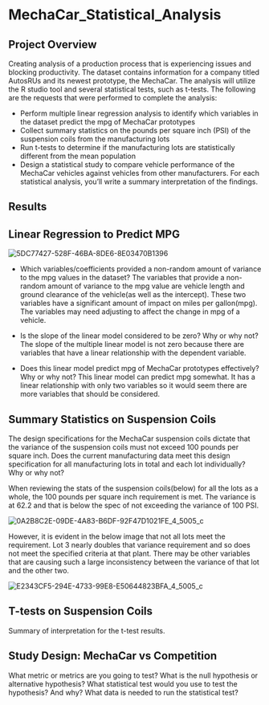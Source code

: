 # MechaCar_Statistical_Analysis

## Project Overview
Creating analysis of a production process that is experiencing issues and blocking productivity. The dataset contains information for a company titled AutosRUs and its newest prototype, the MechaCar. The analysis will utilize the R studio tool and several statistical tests, such as t-tests.  The following are the requests that were performed to complete the analysis:
- Perform multiple linear regression analysis to identify which variables in the dataset predict the mpg of MechaCar prototypes
- Collect summary statistics on the pounds per square inch (PSI) of the suspension coils from the manufacturing lots
- Run t-tests to determine if the manufacturing lots are statistically different from the mean population
- Design a statistical study to compare vehicle performance of the MechaCar vehicles against vehicles from other manufacturers. For each statistical  analysis, you’ll write a summary interpretation of the findings.

## Results

## Linear Regression to Predict MPG


![5DC77427-528F-46BA-8DE6-8E03470B1396](https://user-images.githubusercontent.com/96222437/162584175-2e771f40-6303-489f-b38f-f132bc419c5c.jpeg)

- Which variables/coefficients provided a non-random amount of variance to the mpg values in the dataset?
The variables that provide a non-random amount of variance to the mpg value are vehicle length and ground clearance of the vehicle(as well as the intercept).  These two variables have a significant amount of impact on miles per gallon(mpg).  The variables may need adjusting to affect the change in mpg of a vehicle.  

- Is the slope of the linear model considered to be zero? Why or why not?
The slope of the multiple linear model is not zero because there are variables that have a linear relationship with the dependent variable.  


- Does this linear model predict mpg of MechaCar prototypes effectively? Why or why not?
This linear model can predict mpg somewhat. It has a linear relationship with only two variables so it would seem there are more variables that should be considered.  

## Summary Statistics on Suspension Coils


The design specifications for the MechaCar suspension coils dictate that the variance of the suspension coils must not exceed 100 pounds per square inch. Does the current manufacturing data meet this design specification for all manufacturing lots in total and each lot individually? Why or why not?

When reviewing the stats of the suspension coils(below) for all the lots as a whole, the 100 pounds per square inch requirement is met. The variance is at 62.2 and that is below the spec of not exceeding the variance of 100 PSI. 


![0A2B8C2E-09DE-4A83-B6DF-92F47D1021FE_4_5005_c](https://user-images.githubusercontent.com/96222437/162601118-9d9c8dbd-fb15-4e87-ae38-47e58aa5d67d.jpeg)

However, it is evident in the below image that not all lots meet the requirement.  Lot 3 nearly doubles that variance requirement and so does not meet the specified criteria at that plant. There may be other variables that are causing such a large inconsistency between the variance of that lot and the other two. 

![E2343CF5-294E-4733-99E8-E50644823BFA_4_5005_c](https://user-images.githubusercontent.com/96222437/162601121-1cd65140-925b-4f72-8599-bab6139580ab.jpeg)



## T-tests on Suspension Coils
Summary of interpretation for the t-test results. 


## Study Design: MechaCar vs Competition

What metric or metrics are you going to test?
What is the null hypothesis or alternative hypothesis?
What statistical test would you use to test the hypothesis? And why?
What data is needed to run the statistical test?



